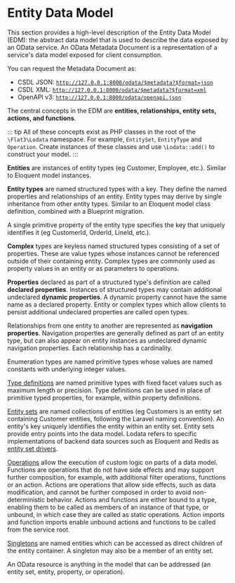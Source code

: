 # Entity Data Model

This section provides a high-level description of the Entity Data Model (EDM): the abstract data model that is used to
describe the data exposed by an OData service. An OData Metadata Document is a representation of a service's data model
exposed for client consumption.

You can request the Metadata Document as:
- CSDL JSON:
  [`http://127.0.0.1:8000/odata/$metadata?$format=json`](http://127.0.0.1:8000/odata/$metadata?$format=json)
- CSDL XML:
  [`http://127.0.0.1:8000/odata/$metadata?$format=xml`](http://127.0.0.1:8000/odata/$metadata?$format=xml)
- OpenAPI v3:
  [`http://127.0.0.1:8000/odata/openapi.json`](http://127.0.0.1:8000/odata/openapi.json)

The central concepts in the EDM are **entities, relationships, entity sets, actions, and functions**.

::: tip
All of these concepts exist as PHP classes in the root of the `\Flat3\Lodata` namespace. For example,
`EntitySet`, `EntityType` and `Operation`. Create instances of these
classes and use `\Lodata::add()` to construct your model.
:::

**Entities** are instances of entity types (eg Customer, Employee, etc.). Similar to Eloquent model instances.

**Entity types** are named structured types with a key. They define the named properties and relationships of an entity.
Entity types may derive by single inheritance from other entity types. Similar to an Eloquent model class definition,
combined with a Blueprint migration.

A single primitive property of the entity type specifies the key that uniquely identifies it
(eg CustomerId, OrderId, LineId, etc.).

**Complex** types are keyless named structured types consisting of a set of properties. These are value types whose instances
cannot be referenced outside of their containing entity. Complex types are commonly used as property values in an entity
or as parameters to operations.

**Properties** declared as part of a structured type's definition are called **declared properties**. Instances of structured
types may contain additional undeclared **dynamic properties**. A dynamic property cannot have the same name as a declared
property. Entity or complex types which allow clients to persist additional undeclared properties are called open types.

Relationships from one entity to another are represented as **navigation properties**. Navigation properties are generally
defined as part of an entity type, but can also appear on entity instances as undeclared dynamic navigation properties.
Each relationship has a cardinality.

Enumeration types are named primitive types whose values are named constants with underlying integer values.

[Type definitions](./types/README.md) are named primitive types with fixed facet values such as maximum length or precision. Type definitions
can be used in place of primitive typed properties, for example, within property definitions.

[Entity sets](./drivers/README.md) are named collections of entities (eg Customers is an entity set containing Customer entities, following
the Laravel naming convention). An
entity's key uniquely identifies the entity within an entity set. 
Entity sets provide
entry points into the data model. Lodata refers to specific implementations of backend data sources such as Eloquent and Redis as
[entity set drivers](./drivers/README.md).

[Operations](./operations.md) allow the execution of custom logic on parts of a data model. Functions are operations that do not have
side effects and may support further composition, for example, with additional filter operations, functions or an
action. Actions are operations that allow side effects, such as data modification, and cannot be further composed in
order to avoid non-deterministic behavior. Actions and functions are either bound to a type, enabling them to be
called as members of an instance of that type, or unbound, in which case they are called as static operations.
Action imports and function imports enable unbound actions and functions to be called from the service root.

[Singletons](./singletons.md) are named entities which can be accessed as direct children of the entity container. A singleton may also
be a member of an entity set.

An OData resource is anything in the model that can be addressed (an entity set, entity, property, or operation).
